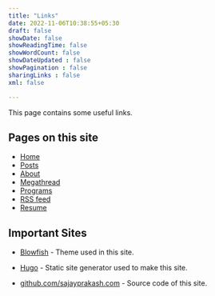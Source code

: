 ```yaml
---
title: "Links"
date: 2022-11-06T10:38:55+05:30
draft: false 
showDate: false
showReadingTime: false
showWordCount: false
showDateUpdated : false
showPagination : false
sharingLinks : false
xml: false

---
```


This page contains some useful links.

## Pages on this site

- [Home](/)
- [Posts](/posts)
- [About](/about)
- [Megathread](/megathread)
- [Programs](/programs)
- [RSS feed](/index.xml)
- [Resume](/resume)

## Important Sites

- [Blowfish](https://nunocoracao.github.io/blowfish/) - Theme used in this site.

- [Hugo](https://gohugo.io/) - Static site generator used to make this site.

- [github.com/sajayprakash.com](https://github.com/sajayprakash/sajayprakash.com) - Source code of this site.



